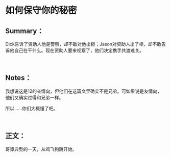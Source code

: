 # 如何保守你的秘密

## Summary：

Dick告诉了资助人他是警察，却不敢对他出柜；Jason对资助人出了柜，却不敢告诉他自己在干什么。现在资助人要来视察了，他们决定携手共渡难关。

<br>

## Notes：

我想说这是12的亲情向，但他们在这篇文里确实不是兄弟。可如果说是友情向，他们又确实过得和兄弟一样。

所以……你们大概懂了吧。

<br>

## 正文：

哥谭典型的一天，从鸡飞狗跳开始。

